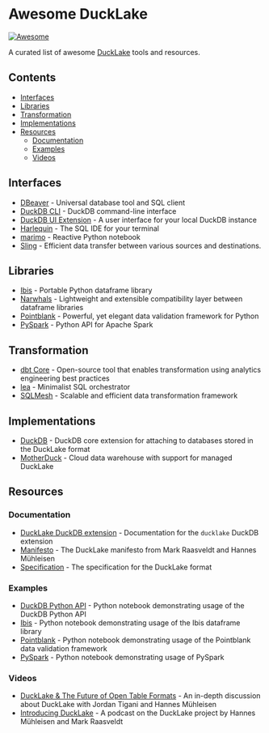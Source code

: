 # Awesome DuckLake

[![Awesome](https://awesome.re/badge.svg)](https://awesome.re)

A curated list of awesome [DuckLake](https://ducklake.select/) tools and
resources.

## Contents

- [Interfaces](#interfaces)
- [Libraries](#libraries)
- [Transformation](#transformation)
- [Implementations](#implementations)
- [Resources](#resources)
  - [Documentation](#documentation)
  - [Examples](#examples)
  - [Videos](#videos)

## Interfaces

- [DBeaver](https://dbeaver.io/) - Universal database tool and SQL client
- [DuckDB CLI](https://duckdb.org/docs/stable/clients/cli/overview.html) -
  DuckDB command-line interface
- [DuckDB UI Extension](https://duckdb.org/docs/stable/core_extensions/ui.html) -
  A user interface for your local DuckDB instance
- [Harlequin](https://harlequin.sh/) - The SQL IDE for your terminal
- [marimo](https://marimo.io/) - Reactive Python notebook
- [Sling](https://docs.slingdata.io/) - Efficient data transfer between various
  sources and destinations.

## Libraries

- [Ibis](https://ibis-project.org/) - Portable Python dataframe library
- [Narwhals](https://narwhals-dev.github.io/narwhals/) - Lightweight and
  extensible compatibility layer between dataframe libraries
- [Pointblank](https://posit-dev.github.io/pointblank/) - Powerful, yet elegant
  data validation framework for Python
- [PySpark](https://spark.apache.org/docs/latest/api/python/index.html) - Python
  API for Apache Spark

## Transformation

- [dbt Core](https://docs.getdbt.com/docs/core/connect-data-platform/duckdb-setup) -
  Open-source tool that enables transformation using analytics engineering best
  practices
- [lea](https://github.com/carbonfact/lea) - Minimalist SQL orchestrator
- [SQLMesh](https://www.tobikodata.com/sqlmesh) - Scalable and efficient data
  transformation framework

## Implementations

- [DuckDB](https://duckdb.org/docs/stable/core_extensions/ducklake) - DuckDB
  core extension for attaching to databases stored in the DuckLake format
- [MotherDuck](https://motherduck.com/blog/announcing-ducklake-support-motherduck-preview/) -
  Cloud data warehouse with support for managed DuckLake

## Resources

### Documentation

- [DuckLake DuckDB extension](https://ducklake.select/docs/stable/duckdb/introduction.html) -
  Documentation for the `ducklake` DuckDB extension
- [Manifesto](https://ducklake.select/manifesto/) - The DuckLake manifesto from
  Mark Raasveldt and Hannes Mühleisen
- [Specification](https://ducklake.select/docs/stable/specification/introduction.html) -
  The specification for the DuckLake format

### Examples

- [DuckDB Python API](https://github.com/esadek/ducklake-examples/blob/main/examples/duckdb.ipynb) -
  Python notebook demonstrating usage of the DuckDB Python API
- [Ibis](https://github.com/esadek/ducklake-examples/blob/main/examples/ibis.ipynb) -
  Python notebook demonstrating usage of the Ibis dataframe library
- [Pointblank](https://github.com/esadek/ducklake-examples/blob/main/examples/pointblank.ipynb) -
  Python notebook demonstrating usage of the Pointblank data validation
  framework
- [PySpark](https://github.com/esadek/ducklake-examples/blob/main/examples/pyspark.ipynb) -
  Python notebook demonstrating usage of PySpark

### Videos

- [DuckLake & The Future of Open Table Formats](https://www.youtube.com/watch?v=yn07s-_PgrI) -
  An in-depth discussion about DuckLake with Jordan Tigani and Hannes Mühleisen
- [Introducing DuckLake](https://www.youtube.com/watch?v=zeonmOO9jm4) - A
  podcast on the DuckLake project by Hannes Mühleisen and Mark Raasveldt

